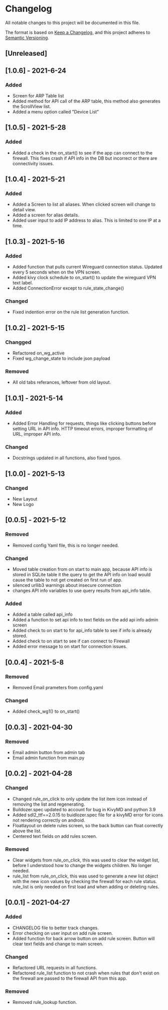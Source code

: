 # Changelog
All notable changes to this project will be documented in this file.

The format is based on [Keep a Changelog](https://keepachangelog.com/en/1.0.0/),
and this project adheres to [Semantic Versioning](https://semver.org/spec/v2.0.0.html).

## [Unreleased]

## [1.0.6] - 2021-6-24
### Added
- Screen for ARP Table list
- Added method for API call of the ARP table, this method also generates the ScrollView list.
- Added a menu option called "Device List"

## [1.0.5] - 2021-5-28
### Added
- Added a check in the on_start() to see if the app can connect to the firewall. This fixes crash if API info in the DB but incorrect or there are connectivity issues.

## [1.0.4] - 2021-5-21
### Added 
- Added a Screen to list all aliases. When clicked screen will change to detail view.
- Added a screen for alias details.
- Added user input to add IP address to alias. This is limited to one IP at a time.
 
## [1.0.3] - 2021-5-16
### Added
- Added function that pulls current Wireguard connection status. Updated every 5 seconds when on the VPN screen.
- Added kivy clock schedule to on_start() to update the wireguard VPN text label.
- Added ConnectionError except to rule_state_change()

### Changed 
- Fixed indention error on the rule list generation function.

## [1.0.2] - 2021-5-15
### Changged
- Refactored on_wg_active
- Fixed wg_change_state to include json payload

### Removed
- All old tabs referances, leftover from old layout.

## [1.0.1] - 2021-5-14
### Added
- Added Error Handling for requests, things like clicking buttons before setting URL in API info. HTTP timeout errors, improper formatting of URL, improper API info.

### Changed
- Docstrings updated in all functions, also fixed typos.

## [1.0.0] - 2021-5-13
### Changed
- New Layout
- New Logo

## [0.0.5] - 2021-5-12
### Removed
- Removed config Yaml file, this is no longer needed.

### Changed
- Moved table creation from on start to main app, because API info is stored in SQLite table it the query to get the API info on load would cause the table to not get created on first run of app.
- silenced urllib3 warnings about insecure connection
- changes API info variables to use query results from api_info table.

### Added
- Added a table called api_info 
- Added a function to set api info to text fields on the add api info admin screen
- Added check to on start to for api_info table to see if info is already stored.
- Added check to on start to see if can connect to Firewall 
- Added error message to on start for connection issues.
 

## [0.0.4] - 2021-5-8
### Removed
- Removed Email prameters from config.yaml

### Changed
- Added check_wg1() to on_start()

## [0.0.3] - 2021-04-30
### Removed
- Email admin button from admin tab
- Email admin function from main.py

## [0.0.2] - 2021-04-28
### Changed
- Changed rule_on_click to only update the list item icon instead of removing the list and regenerating.
- Buildozer.spec updated to account for bug in KivyMD and python 3.9
- Added sdl2_ttf==2.0.15 to buidlozer.spec file for a kivyMD error for icons not rendering correctly on android.
- Floatlayout on delete rules screen, so the back button can float correctly above the list.
- Centered text fields on add rules screen.

### Removed
- Clear widgets from rule_on_click, this was used to clear the widget list, before I understood how to change the widgets children. No longer needed.
- rule_list from rule_on_click, this was used to generate a new list object with the new icon values by checking the firewall for each rule status. rule_list is only needed on first load and when adding or deleting rules.
 
## [0.0.1] - 2021-04-27
### Added
- CHANGELOG file to better track changes.
- Error checking on user input on add rule screen.
- Added function for back arrow button on add rule screen. Button will clear text fields and change to main screen.

### Changed
- Refactored URL requests in all functions.
- Refactored rule_list function to not crash when rules that don't exist on the firewall are passed to the firewall API from this app.

### Removed
- Removed rule_lookup function.
